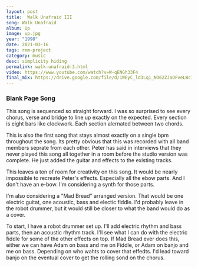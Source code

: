 ```yaml
---
layout: post
title:  Walk Unafraid III
song: Walk Unafraid
album: Up
image: up.jpg
year: "1998"
date: 2021-03-16
tags: rem-project
category: music
desc: simplicity hiding
permalink: walk-unafraid-3.html
video: https://www.youtube.com/watch?v=W-qENGh33F4
final_mix: https://drive.google.com/file/d/1WEyC_ld3Lq1_NO62ZJaOFveLWcI4PXN5/view?usp=sharing
---
```


### Blank Page Song
This song is sequenced so straight forward. I was so surprised to see every chorus, verse and bridge to line up exactly on the expected. Every section is eight bars like clockwork. Each section alernated between two chords.

This is also the first song that stays almost exactly on a single bpm throughout the song. Its pretty obvious that this was recorded with all band members seprate from each other. Peter has said in interviews that they never played this song all together in a room before the studio version was complete. He just added the guitar and effects to the existing tracks.

This leaves a ton of room for creativity on this song. It would be nearly impossible to recreate Peter's effects. Especially all the ebow parts. And I don't have an e-bow. I'm considering a synth for those parts.

I'm also considering a "Mad Bread" arranged version. That would be one electric guitat, one acoustic, bass and electic fiddle. I'd probably leave in the robot drummer, but it would still be closer to what the band would do as a cover.

To start, I have a robot drummer set up. I'll add electric rhythm and bass parts, then an acoustic rhythm track. I'll see what I can do with the electric fiddle for some of the other effects on top. If Mad Bread ever does this, either we can have Adam on bass and me on Fiddle, or Adam on banjo and me on bass. Depending on who wahts to cover that effedts. I'd lead toward banjo on the eventual cover to get the rolling sond on the chorus.

